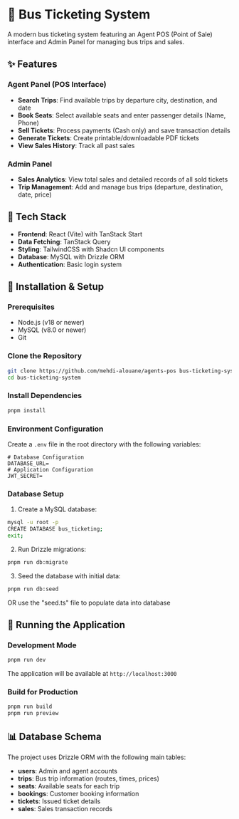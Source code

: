 # 🚌 Bus Ticketing System

A modern bus ticketing system featuring an Agent POS (Point of Sale) interface and Admin Panel for managing bus trips and sales.

## ✨ Features

### Agent Panel (POS Interface)
- **Search Trips**: Find available trips by departure city, destination, and date
- **Book Seats**: Select available seats and enter passenger details (Name, Phone)
- **Sell Tickets**: Process payments (Cash only) and save transaction details
- **Generate Tickets**: Create printable/downloadable PDF tickets
- **View Sales History**: Track all past sales

### Admin Panel
- **Sales Analytics**: View total sales and detailed records of all sold tickets
- **Trip Management**: Add and manage bus trips (departure, destination, date, price)

## 🚀 Tech Stack

- **Frontend**: React (Vite) with TanStack Start
- **Data Fetching**: TanStack Query
- **Styling**: TailwindCSS with Shadcn UI components
- **Database**: MySQL with Drizzle ORM
- **Authentication**: Basic login system

## 🔧 Installation & Setup

### Prerequisites
- Node.js (v18 or newer)
- MySQL (v8.0 or newer)
- Git

### Clone the Repository
```bash
git clone https://github.com/mehdi-alouane/agents-pos bus-ticketing-system
cd bus-ticketing-system
```

### Install Dependencies
```bash
pnpm install
```

### Environment Configuration
Create a `.env` file in the root directory with the following variables:
```
# Database Configuration
DATABASE_URL=
# Application Configuration
JWT_SECRET=
```

### Database Setup
1. Create a MySQL database:
```bash
mysql -u root -p
CREATE DATABASE bus_ticketing;
exit;
```

2. Run Drizzle migrations:
```bash
pnpm run db:migrate
```

3. Seed the database with initial data:
```bash
pnpm run db:seed 
```

OR use the "seed.ts" file to populate data into database

## 🚀 Running the Application

### Development Mode
```bash
pnpm run dev
```
The application will be available at `http://localhost:3000`

### Build for Production
```bash
pnpm run build
pnpm run preview
```

## 📊 Database Schema

The project uses Drizzle ORM with the following main tables:

- **users**: Admin and agent accounts
- **trips**: Bus trip information (routes, times, prices)
- **seats**: Available seats for each trip
- **bookings**: Customer booking information
- **tickets**: Issued ticket details
- **sales**: Sales transaction records
